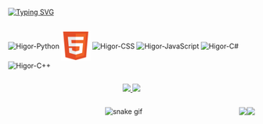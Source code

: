 <a href="https://git.io/typing-svg"><img src="https://readme-typing-svg.demolab.com?font=Fira+Code&pause=1000&random=false&width=435&lines=Hello+World%2C+I'm+Higor+Moreira.;I'm+learning+Python%2C+JavaScript%2C+CSS+and+SQL.+%F0%9F%91%BE;HTML+and+SQL.+%F0%9F%91%BE" alt="Typing SVG" /></a>

 <div style="display: inline_block"><br>
  <img align="center" alt="Higor-Python" height="60" width="60" src="https://cdn.jsdelivr.net/gh/devicons/devicon@latest/icons/python/python-original.svg" />
  <img align="center" alt="Higor-HTML" height="60" width="60" src="https://raw.githubusercontent.com/devicons/devicon/master/icons/html5/html5-original.svg" />
  <img align="center" alt="Higor-CSS" height="60" width="60" src="https://cdn.jsdelivr.net/gh/devicons/devicon@latest/icons/css3/css3-original.svg" />
  <img align="center" alt="Higor-JavaScript" height="60" width="60" src="https://cdn.jsdelivr.net/gh/devicons/devicon@latest/icons/javascript/javascript-original.svg" />
  <img align="center" alt="Higor-C#" height="62" width="70" src="https://cdn.jsdelivr.net/gh/devicons/devicon@latest/icons/csharp/csharp-original.svg" />
  <img align="center" alt="Higor-C++" height="62" width="70" src="https://cdn.jsdelivr.net/gh/devicons/devicon@latest/icons/cplusplus/cplusplus-original.svg" />
  
</div>

##

<div align="center">
  <a href="https://github.com/HigorMra">
  <img height="170em" src="https://github-readme-stats.vercel.app/api/top-langs/?username=HigorMra&layout=compact&langs_count=7&theme=midnight-purple"/>
  <img height="170em" src="https://github-readme-stats.vercel.app/api?username=HigorMra&theme=midnight-purple"/>
</div>

##

<div align="center">
  <a href="https://www.instagram.com/higor_mra/" target="_blank"><img align="right" src="https://img.shields.io/badge/-Instagram-%23E4405F?style=for-the-badge&logo=instagram&logoColor=white" target="_blank"></a>
  <a href="https://discord.gg/fqqPnUCY" target="_blank"><img align="right" src="https://img.shields.io/badge/Discord-7289DA?style=for-the-badge&logo=instagram&logoColor=white" target="_blank"></a>

   ##

<div align="center">

![snake gif](https://github.com/HigorMra/HigorMra/blob/output/github-contribution-grid-snake.svg)
